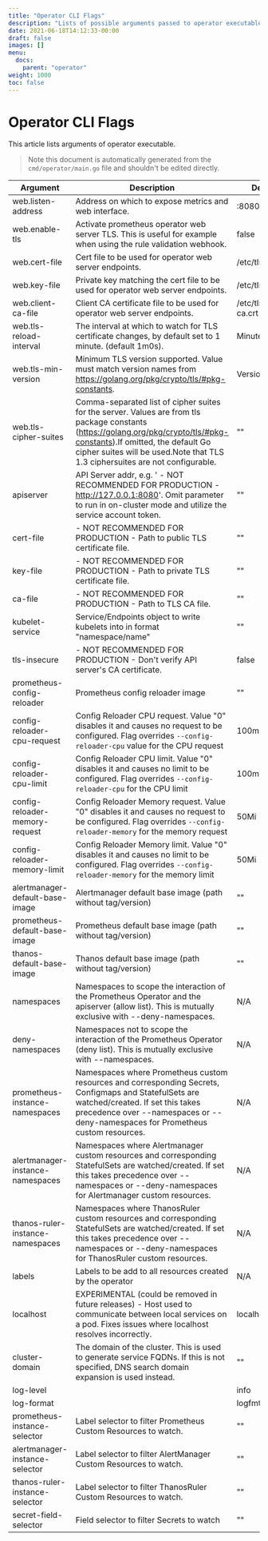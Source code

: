 ```yaml
---
title: "Operator CLI Flags"
description: "Lists of possible arguments passed to operator executable."
date: 2021-06-18T14:12:33-00:00
draft: false
images: []
menu:
  docs:
    parent: "operator"
weight: 1000
toc: false
---
```


Operator CLI Flags
=================
This article lists arguments of operator executable.
> Note this document is automatically generated from the `cmd/operator/main.go` file and shouldn't be edited directly.

| Argument | Description | Default Value |
| -------- | ----------- | ------------- |
| web.listen-address | Address on which to expose metrics and web interface. | :8080 |
| web.enable-tls | Activate prometheus operator web server TLS.   This is useful for example when using the rule validation webhook. | false |
| web.cert-file | Cert file to be used for operator web server endpoints. | /etc/tls/private/tls.crt |
| web.key-file | Private key matching the cert file to be used for operator web server endpoints. | /etc/tls/private/tls.key |
| web.client-ca-file | Client CA certificate file to be used for operator web server endpoints. | /etc/tls/private/tls-ca.crt |
| web.tls-reload-interval | The interval at which to watch for TLS certificate changes, by default set to 1 minute. (default 1m0s). | Minute |
| web.tls-min-version | Minimum TLS version supported. Value must match version names from https://golang.org/pkg/crypto/tls/#pkg-constants. | VersionTLS13 |
| web.tls-cipher-suites | Comma-separated list of cipher suites for the server. Values are from tls package constants (https://golang.org/pkg/crypto/tls/#pkg-constants).If omitted, the default Go cipher suites will be used.Note that TLS 1.3 ciphersuites are not configurable. | "" |
| apiserver | API Server addr, e.g. ' - NOT RECOMMENDED FOR PRODUCTION - http://127.0.0.1:8080'. Omit parameter to run in on-cluster mode and utilize the service account token. | "" |
| cert-file |  - NOT RECOMMENDED FOR PRODUCTION - Path to public TLS certificate file. | "" |
| key-file | - NOT RECOMMENDED FOR PRODUCTION - Path to private TLS certificate file. | "" |
| ca-file | - NOT RECOMMENDED FOR PRODUCTION - Path to TLS CA file. | "" |
| kubelet-service | Service/Endpoints object to write kubelets into in format \"namespace/name\" | "" |
| tls-insecure | - NOT RECOMMENDED FOR PRODUCTION - Don't verify API server's CA certificate. | false |
| prometheus-config-reloader | Prometheus config reloader image | "" |
| config-reloader-cpu-request | Config Reloader CPU request. Value \"0\" disables it and causes no request to be configured. Flag overrides `--config-reloader-cpu` value for the CPU request | 100m |
| config-reloader-cpu-limit | Config Reloader CPU limit. Value \"0\" disables it and causes no limit to be configured. Flag overrides `--config-reloader-cpu` for the CPU limit | 100m |
| config-reloader-memory-request | Config Reloader Memory request. Value \"0\" disables it and causes no request to be configured. Flag overrides `--config-reloader-memory` for the memory request | 50Mi |
| config-reloader-memory-limit | Config Reloader Memory limit. Value \"0\" disables it and causes no limit to be configured. Flag overrides `--config-reloader-memory` for the memory limit | 50Mi |
| alertmanager-default-base-image | Alertmanager default base image (path without tag/version) | "" |
| prometheus-default-base-image | Prometheus default base image (path without tag/version) | "" |
| thanos-default-base-image | Thanos default base image (path without tag/version) | "" |
| namespaces | Namespaces to scope the interaction of the Prometheus Operator and the apiserver (allow list). This is mutually exclusive with --deny-namespaces. | N/A |
| deny-namespaces | Namespaces not to scope the interaction of the Prometheus Operator (deny list). This is mutually exclusive with --namespaces. | N/A |
| prometheus-instance-namespaces | Namespaces where Prometheus custom resources and corresponding Secrets, Configmaps and StatefulSets are watched/created. If set this takes precedence over --namespaces or --deny-namespaces for Prometheus custom resources. | N/A |
| alertmanager-instance-namespaces | Namespaces where Alertmanager custom resources and corresponding StatefulSets are watched/created. If set this takes precedence over --namespaces or --deny-namespaces for Alertmanager custom resources. | N/A |
| thanos-ruler-instance-namespaces | Namespaces where ThanosRuler custom resources and corresponding StatefulSets are watched/created. If set this takes precedence over --namespaces or --deny-namespaces for ThanosRuler custom resources. | N/A |
| labels | Labels to be add to all resources created by the operator | N/A |
| localhost | EXPERIMENTAL (could be removed in future releases) - Host used to communicate between local services on a pod. Fixes issues where localhost resolves incorrectly. | localhost |
| cluster-domain | The domain of the cluster. This is used to generate service FQDNs. If this is not specified, DNS search domain expansion is used instead. | "" |
| log-level |  | info |
| log-format |  | logfmt |
| prometheus-instance-selector | Label selector to filter Prometheus Custom Resources to watch. | "" |
| alertmanager-instance-selector | Label selector to filter AlertManager Custom Resources to watch. | "" |
| thanos-ruler-instance-selector | Label selector to filter ThanosRuler Custom Resources to watch. | "" |
| secret-field-selector | Field selector to filter Secrets to watch | "" |
